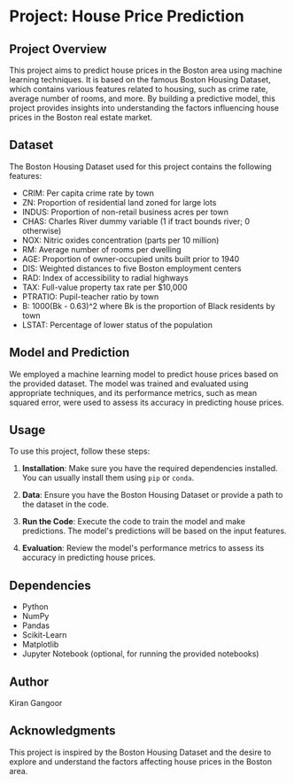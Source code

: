 
# Project: House Price Prediction

## Project Overview
This project aims to predict house prices in the Boston area using machine learning techniques. It is based on the famous Boston Housing Dataset, which contains various features related to housing, such as crime rate, average number of rooms, and more. By building a predictive model, this project provides insights into understanding the factors influencing house prices in the Boston real estate market.

## Dataset
The Boston Housing Dataset used for this project contains the following features:

- CRIM: Per capita crime rate by town
- ZN: Proportion of residential land zoned for large lots
- INDUS: Proportion of non-retail business acres per town
- CHAS: Charles River dummy variable (1 if tract bounds river; 0 otherwise)
- NOX: Nitric oxides concentration (parts per 10 million)
- RM: Average number of rooms per dwelling
- AGE: Proportion of owner-occupied units built prior to 1940
- DIS: Weighted distances to five Boston employment centers
- RAD: Index of accessibility to radial highways
- TAX: Full-value property tax rate per $10,000
- PTRATIO: Pupil-teacher ratio by town
- B: 1000(Bk - 0.63)^2 where Bk is the proportion of Black residents by town
- LSTAT: Percentage of lower status of the population

## Model and Prediction
We employed a machine learning model to predict house prices based on the provided dataset. The model was trained and evaluated using appropriate techniques, and its performance metrics, such as mean squared error, were used to assess its accuracy in predicting house prices.

## Usage
To use this project, follow these steps:

1. **Installation**: Make sure you have the required dependencies installed. You can usually install them using `pip` or `conda`.

2. **Data**: Ensure you have the Boston Housing Dataset or provide a path to the dataset in the code.

3. **Run the Code**: Execute the code to train the model and make predictions. The model's predictions will be based on the input features.

4. **Evaluation**: Review the model's performance metrics to assess its accuracy in predicting house prices.

## Dependencies
- Python
- NumPy
- Pandas
- Scikit-Learn
- Matplotlib
- Jupyter Notebook (optional, for running the provided notebooks)

## Author
Kiran Gangoor
## Acknowledgments
This project is inspired by the Boston Housing Dataset and the desire to explore and understand the factors affecting house prices in the Boston area.
